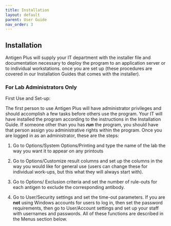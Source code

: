 ```yaml
---
title: Installation
layout: default
parent: User Guide
nav_order: 3
---
```


## Installation

Antigen Plus will supply your IT department with the installer file and
documentation necessary to deploy the program to an application server or to
individual workstations. once you are set up (these procedures are covered in
our Installation Guides that comes with the installer).

### For Lab Administrators Only

First Use and Set-up:

The first person to use Antigen Plus will have administrator privileges and
should accomplish a few tasks before others use the program. Your IT will have
installed the program according to the instructions in the Installation Guide.
If someone other than you has _**run**_ the program, you should have that person
assign you administrative rights within the program. Once you are logged in as
an administrator, these are the steps:

1. Go to Options/System Options/Printing and type the name of the lab the way
   you want it to appear on any printouts

2. Go to Options/Customize result columns and set up the columns in the way you
   would like for general use (users can change these for individual work-ups,
   but this what they will always start with).

3. Go to Options/ Exclusion criteria and set the number of rule-outs for each
   antigen to exclude the corresponding antibody.

4. Go to User/Security settings and set the time-out parameters. If you are
   **not** using Windows accounts for users to log in, then set the password
   requirements, then go to User/Account settings and set up your staff with
   usernames and passwords. All of these functions are described in the Menus
   section below.

